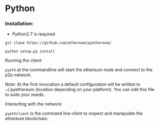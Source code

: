 # Python

### Installation:

- Python2.7 is required




``git clone https://github.com/ethereum/pyethereum/``

``python setup.py install``



Running the client:


``pyeth`` at the commandline will start the ethereum node and connect to the p2p network. 

Note: At the first invocation a default configuration will be written to ~/.pyethereum (location depending on your platform). 
You can edit this file to suite your needs.


Interacting with the network:

``pyethclient`` is the command line client to inspect and manipulate the ethereum blockchain.


